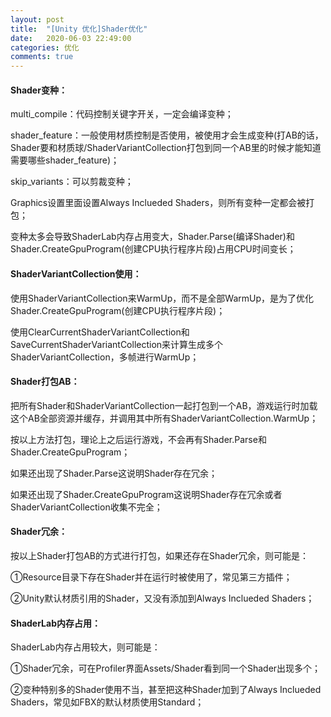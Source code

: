 ```yaml
---
layout: post
title:  "[Unity 优化]Shader优化"
date:   2020-06-03 22:49:00
categories: 优化
comments: true
---
```


#### Shader变种：
multi_compile：代码控制关键字开关，一定会编译变种；

shader_feature：一般使用材质控制是否使用，被使用才会生成变种(打AB的话，Shader要和材质球/ShaderVariantCollection打包到同一个AB里的时候才能知道需要哪些shader_feature)；

skip_variants：可以剪裁变种；

Graphics设置里面设置Always Inclueded Shaders，则所有变种一定都会被打包；

变种太多会导致ShaderLab内存占用变大，Shader.Parse(编译Shader)和Shader.CreateGpuProgram(创建CPU执行程序片段)占用CPU时间变长；


#### ShaderVariantCollection使用：
使用ShaderVariantCollection来WarmUp，而不是全部WarmUp，是为了优化Shader.CreateGpuProgram(创建CPU执行程序片段)；

使用ClearCurrentShaderVariantCollection和SaveCurrentShaderVariantCollection来计算生成多个ShaderVariantCollection，多帧进行WarmUp；


#### Shader打包AB：
把所有Shader和ShaderVariantCollection一起打包到一个AB，游戏运行时加载这个AB全部资源并缓存，并调用其中所有ShaderVariantCollection.WarmUp；

按以上方法打包，理论上之后运行游戏，不会再有Shader.Parse和Shader.CreateGpuProgram；

如果还出现了Shader.Parse这说明Shader存在冗余；

如果还出现了Shader.CreateGpuProgram这说明Shader存在冗余或者ShaderVariantCollection收集不完全；


#### Shader冗余：
按以上Shader打包AB的方式进行打包，如果还存在Shader冗余，则可能是：

①Resource目录下存在Shader并在运行时被使用了，常见第三方插件；

②Unity默认材质引用的Shader，又没有添加到Always Inclueded Shaders；


#### ShaderLab内存占用：
ShaderLab内存占用较大，则可能是：

①Shader冗余，可在Profiler界面Assets/Shader看到同一个Shader出现多个；

②变种特别多的Shader使用不当，甚至把这种Shader加到了Always Inclueded Shaders，常见如FBX的默认材质使用Standard；
